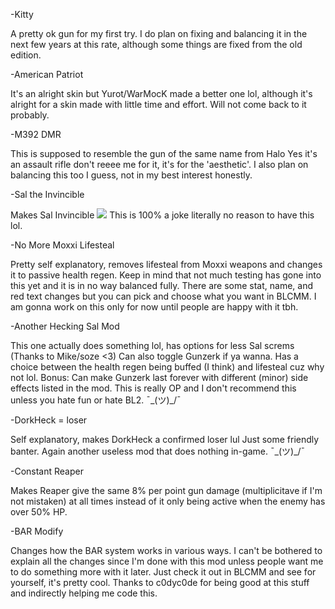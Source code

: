 -Kitty

A pretty ok gun for my first try.
I do plan on fixing and balancing it in the next few years at this rate, although some things are fixed from the old edition.


-American Patriot

It's an alright skin but Yurot/WarMocK made a better one lol, although it's alright for a skin made with little time and effort. Will not come back to it probably.


-M392 DMR

This is supposed to resemble the gun of the same name from Halo
Yes it's an assault rifle don't reeee me for it, it's for the 'aesthetic'.
I also plan on balancing this too I guess, not in my best interest honestly.


-Sal the Invincible

Makes Sal Invincible ![](https://static-cdn.jtvnw.net/emoticons/v1/64138/3.0)
This is 100% a joke literally no reason to have this lol.


-No More Moxxi Lifesteal

Pretty self explanatory, removes lifesteal from Moxxi weapons and changes it to passive health regen.
Keep in mind that not much testing has gone into this yet and it is in no way balanced fully.
There are some stat, name, and red text changes but you can pick and choose what you want in BLCMM.
I am gonna work on this only for now until people are happy with it tbh.


-Another Hecking Sal Mod

This one actually does something lol, has options for less Sal screms (Thanks to Mike/soze <3)
Can also toggle Gunzerk if ya wanna.
Has a choice between the health regen being buffed (I think) and lifesteal cuz why not lol.
Bonus: Can make Gunzerk last forever with different (minor) side effects listed in the mod.
This is really OP and I don't recommend this unless you hate fun or hate BL2. ¯\_(ツ)_/¯


-DorkHeck = loser

Self explanatory, makes DorkHeck a confirmed loser lul Just some friendly banter.
Again another useless mod that does nothing in-game. ¯\_(ツ)_/¯


-Constant Reaper

Makes Reaper give the same 8% per point gun damage (multiplicitave if I'm not mistaken) at all times instead of it only being active when the enemy has over 50% HP.


-BAR Modify

Changes how the BAR system works in various ways.
I can't be bothered to explain all the changes since I'm done with this mod unless people want me to do something more with it later.
Just check it out in BLCMM and see for yourself, it's pretty cool.
Thanks to c0dyc0de for being good at this stuff and indirectly helping me code this.
